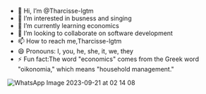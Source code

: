 - 👋 Hi, I’m @Tharcisse-lgtm
- 👀 I’m interested in busness and singing
- 🌱 I’m currently learning economics
- 💞️ I’m looking to collaborate on software development
- 📫 How to reach me,Tharcisse-lgtm
- 😄 Pronouns: I, you, he, she, it, we, they
- ⚡ Fun fact:The word "economics" comes from the Greek word "oikonomia," which means "household management."

<!---
Tharcisse-lgtm/Tharcisse-lgtm is a ✨ special ✨ repository because its `README.md` (this file) appears on your GitHub profile.
You can click the Preview link to take a look at your changes.
--->
![WhatsApp Image 2023-09-21 at 02 14 08](https://github.com/user-attachments/assets/ebe74f98-230e-477e-818e-fbfb8c6d867c)
